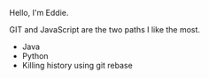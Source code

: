 Hello, I'm Eddie.

GIT and JavaScript are the two paths I like the most.

* Java
* Python
* Killing history using git rebase
